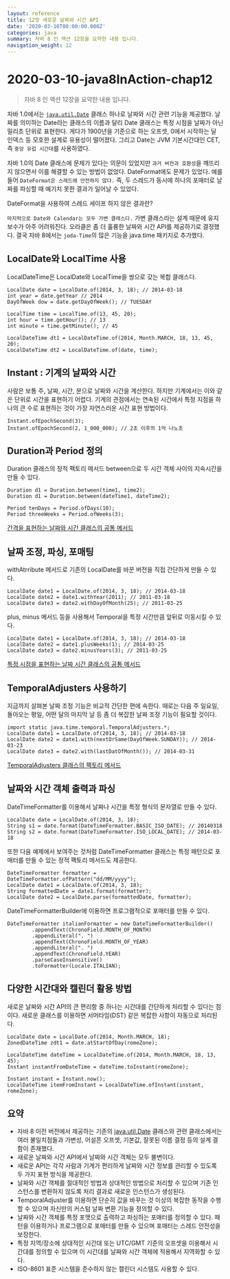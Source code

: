 ```yaml
---
layout: reference
title: 12장 새로운 날짜와 시간 API
date: '2020-03-10T00:00:00.000Z'
categories: java
summary: 자바 8 인 액션 12장을 요약한 내용 입니다.
navigation_weight: 12
---
```


# 2020-03-10-java8InAction-chap12

> 자바 8 인 액션 12장을 요약한 내용 입니다.

자바 1.0에서는 [`java.util.Date`](http://java.util.Date) 클래스 하나로 날짜와 시간 관련 기능을 제공했다. 날짜를 의미하는 Date라는 클래스의 이름과 달리 Date 클래스는 특정 시점을 날짜가 아닌 밀리초 단위로 표현한다. 게다가 1900년을 기준으로 하는 오프셋, 0에서 시작하는 달 인덱스 등 모호한 설계로 유용성이 떨어졌다. 그리고 Date는 JVM 기본시간대인 CET, 즉 `중앙 유럽 시간대`를 사용하였다.

자바 1.0의 Date 클래스에 문제가 있다는 의문이 있었지만 `과거 버전과 호환성`을 깨뜨리지 않으면서 이를 해결할 수 있는 방법이 없었다. DateFormat에도 문제가 있었다. 예를 들어 `DateFormat은 스레드에 안전하지 않다.` 즉, 두 스레드가 동시에 하나의 포매터로 날짜를 파싱할 때 예기치 못한 결과가 일어날 수 있었다.

DateFormat을 사용하여 스레드 세이프 하지 않은 결과란?

`마지막으로 Date와 Calendar는 모두 가변 클래스다.` 가변 클래스라는 설계 때문에 유지보수가 아주 어려워진다. 오라클은 좀 더 훌륭한 날짜와 시간 API를 제공하기로 결정했다. 결국 자바 8에서는 `joda-Time`의 많은 기능을 java.time 패키지로 추가했다.

## LocalDate와 LocalTime 사용

LocalDateTime은 LocalDate와 LocalTime을 쌍으로 갖는 복합 클래스다.

```text
LocalDate date = LocalDate.of(2014, 3, 18); // 2014-03-18
int year = date.getYear // 2014
DayOfWeek dow = date.getDayOfWeek(); // TUESDAY

LocalTime time = LocalTime.of(13, 45, 20);
int hour = time.getHour(); // 13
int minute = time.getMinute(); // 45

LocalDateTime dt1 = LocalDateTime.of(2014, Month.MARCH, 18, 13, 45, 20);
LocalDateTime dt2 = LocalDateTime.of(date, time);
```

## Instant : 기계의 날짜와 시간

사람은 보통 주, 날짜, 시간, 분으로 날짜와 시간을 계산한다. 하지만 기계에서는 이와 같은 단위로 시간을 표현하기 어렵다. 기계의 관점에서는 연속된 시간에서 특정 지점을 하나의 큰 수로 표현하는 것이 가장 자연스러운 시간 표현 방법이다.

```text
Instant.ofEpochSecond(3);
Instant.ofEpochSecond(2, 1_000_000); // 2초 이후의 1억 나노초
```

## Duration과 Period 정의

Duration 클래스의 정적 팩토리 메서드 between으로 두 시간 객체 사이의 지속시간을 만들 수 있다.

```text
Duration d1 = Duration.between(time1, time2);
Duration d1 = Duration.between(dateTime1, dateTime2);

Period tenDays = Period.ofDays(10);
Period threeWeeks = Period.ofWeeks(3);
```

[간격을 표현하는 날짜와 시간 클래스의 공통 메서드](https://www.notion.so/034930003ecc4af9bc126605311cc9bc)

## 날짜 조정, 파싱, 포매팅

withAtrribute 메서드로 기존의 LocalDate를 바꾼 버전을 직접 간단하게 만들 수 있다.

```text
LocalDate date1 = LocalDate.of(2014, 3, 18); // 2014-03-18
LocalDate date2 = date1.withYear(2011); // 2011-03-18
LocalDate date3 = date2.withDayOfMonth(25); // 2011-03-25
```

plus, minus 메서드 등을 사용해서 Temporal을 특정 시간만큼 앞뒤로 이동시킬 수 있다.

```text
LocalDate date1 = LocalDate.of(2014, 3, 18); // 2014-03-18
LocalDate date2 = date1.plusWeeks(1); // 2014-03-25
LocalDate date3 = date2.minusYears(3); // 2011-03-25
```

[특정 시점을 표현하는 날짜 시간 클래스의 공통 메서드](https://www.notion.so/86dbc13de4dd458e94a540eb2afabc8d)

## TemporalAdjusters 사용하기

지금까지 살펴본 날짜 조정 기능은 비교적 간단한 편에 속한다. 때로는 다음 주 일요일, 돌아오는 평일, 어떤 달의 마지막 날 등 좀 더 복잡한 날짜 조정 기능이 필요할 것이다.

```text
import static java.time.temporal.TemporalAdjusters.*;
LocalDate date1 = LocalDate.of(2014, 3, 18); // 2014-03-18
LocalDate date2 = date1.with(nextOrSame(DayOfWeek.SUNDAY)); // 2014-03-23
LocalDate date3 = date2.with(lastDatOfMonth()); // 2014-03-31
```

[TemporalAdjusters 클래스의 팩토리 메서드](https://www.notion.so/963756ab8a474ce390bdf7c7f9eb6f99)

## 날짜와 시간 객체 출력과 파싱

DateTimeFormatter를 이용해서 날짜나 시간을 특정 형식의 문자열로 만들 수 있다.

```text
LocalDate date = LocalDate.of(2014, 3, 18);
String s1 = date.format(DateTimeFormatter.BASIC_ISO_DATE); // 20140318
String s2 = date.format(DateTimeFormatter.ISO_LOCAL_DATE); // 2014-03-18
```

또한 다음 예제에서 보여주는 것처럼 DateTimeFormatter 클래스는 특정 패턴으로 포매터를 만들 수 있는 정적 팩토리 메서드도 제공한다.

```text
DateTimeFormatter formatter = DateTimeFormatter.ofPattern("dd/MM/yyyy");
LocalDate date1 = LocalDate.of(2014, 3, 18);
String formattedDate = date1.format(formatter);
LocalDate date2 = LocalDate.parse(formattedDate, formatter);
```

DateTimeFormatterBuilder에 이용하면 프로그램적으로 포매터를 만들 수 있다.

```text
DateTimeFormatter italianFormatter = new DateTimeFormatterBuilder()
        .appendText(ChronoField.MONTH_OF_MONTH)
        .appendLiteral(". ")
        .appendText(ChronoField.MONTH_OF_YEAR)
        .appendLiteral(". ")
        .appendText(ChronoField.YEAR)
        .parseCaseInsensitive()
        .toFormatter(Locale.ITALIAN);
```

## 다양한 시간대와 캘린더 활용 방법

새로운 날짜와 시간 API의 큰 편리함 중 하나는 시간대를 간단하게 처리할 수 있다는 점이다. 새로운 클래스를 이용하면 서머타임\(DST\) 같은 복잡한 사항이 자동으로 처리된다.

```text
LocalDate date = LocalDate.of(2014, Month.MARCH, 18);
ZonedDateTime zdt1 = date.atStartOfDay(romeZone);

LocalDateTime dateTime = LocalDateTime.of(2014, Month.MARCH, 18, 13, 45);
Instant instantFromDateTime = dateTime.toInstant(romeZone);

Instant instant = Instant.now();
LocalDateTime itemFromInstant = LocalDateTime.ofInstant(instant, romeZone);
```

## 요약

* 자바 8 이전 버전에서 제공하는 기존의 [java.util.Date](http://java.util.Date) 클래스와 관련 클래스에서는 여러 불일치점들과 가변성, 어설픈 오프셋, 기본값, 잘못된 이름 결정 등의 설계 결함이 존재했다.
* 새로운 날짜와 시간 API에서 날짜와 시간 객체는 모두 불변이다.
* 새로운 API는 각각 사람과 기계가 편리하게 날짜와 시간 정보를 관리할 수 있도록 두 가지 표현 방식을 제공한다.
* 날짜와 시간 객체를 절대적인 방법과 상대적인 방법으로 처리할 수 있으며 기존 인스턴스를 변환하지 않도록 처리 결과로 새로운 인스턴스가 생성된다.
* TemporalAdjuster를 이용하면 단순히 값을 바꾸는 것 이상의 복잡한 동작을 수행할 수 있으며 자신만의 커스텀 날짜 변환 기능을 정의할 수 있다.
* 날짜와 시간 객체를 특정 포맷으로 출력하고 파싱하는 포매터를 정의할 수 있다. 패턴을 이용하거나 프로그램으로 포매터를 만들 수 있으며 포매터는 스레드 안전성을 보장한다.
* 특정 지역/장소에 상대적인 시간대 또는 UTC/GMT 기준의 오프셋을 이용해서 시간대를 정의할 수 있으며 이 시간대를 날짜와 시간 객체에 적용해서 지역화할 수 있다.
* ISO-8601 표준 시스템을 준수하지 않는 캘린더 시스템도 사용할 수 있다.

